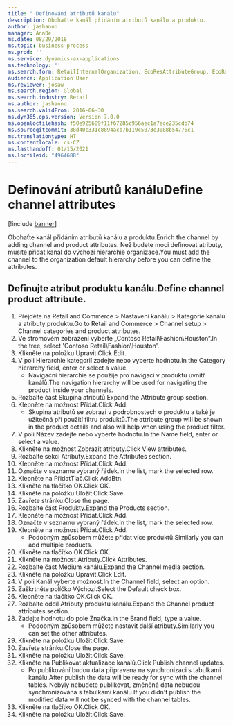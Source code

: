 ```yaml
---
title: " Definování atributů kanálu"
description: Obohaťte kanál přidáním atributů kanálu a produktu.
author: jashanno
manager: AnnBe
ms.date: 08/29/2018
ms.topic: business-process
ms.prod: ''
ms.service: dynamics-ax-applications
ms.technology: ''
ms.search.form: RetailInternalOrganization, EcoResAttributeGroup, EcoResAttributeGroupAttribute, RetailAddChannelItems, RetailCatalogProductAttributeValue, RetailMedia
audience: Application User
ms.reviewer: josaw
ms.search.region: Global
ms.search.industry: Retail
ms.author: jashanno
ms.search.validFrom: 2016-06-30
ms.dyn365.ops.version: Version 7.0.0
ms.openlocfilehash: f50e925689f11f67285c956aec1a7ece235cdb74
ms.sourcegitcommit: 38d40c331c8894acb7b119c5073e3088b54776c1
ms.translationtype: HT
ms.contentlocale: cs-CZ
ms.lasthandoff: 01/15/2021
ms.locfileid: "4964688"
---
```

# <a name="define-channel-attributes"></a><span data-ttu-id="b9ed8-103"> Definování atributů kanálu</span><span class="sxs-lookup"><span data-stu-id="b9ed8-103">Define channel attributes</span></span>

[!include [banner](../includes/banner.md)]

<span data-ttu-id="b9ed8-104">Obohaťte kanál přidáním atributů kanálu a produktu.</span><span class="sxs-lookup"><span data-stu-id="b9ed8-104">Enrich the channel by adding channel and product attributes.</span></span> <span data-ttu-id="b9ed8-105">Než budete moci definovat atributy, musíte přidat kanál do výchozí hierarchie organizace.</span><span class="sxs-lookup"><span data-stu-id="b9ed8-105">You must add the channel to the organization default hierarchy before you can define the attributes.</span></span>


## <a name="define-channel-product-attribute"></a><span data-ttu-id="b9ed8-106">Definujte atribut produktu kanálu.</span><span class="sxs-lookup"><span data-stu-id="b9ed8-106">Define channel product attribute.</span></span>
1. <span data-ttu-id="b9ed8-107">Přejděte na Retail and Commerce > Nastavení kanálu > Kategorie kanálu a atributy produktu.</span><span class="sxs-lookup"><span data-stu-id="b9ed8-107">Go to Retail and Commerce > Channel setup > Channel categories and product attributes.</span></span>
2. <span data-ttu-id="b9ed8-108">Ve stromovém zobrazení vyberte „Contoso Retail\Fashion\Houston“.</span><span class="sxs-lookup"><span data-stu-id="b9ed8-108">In the tree, select 'Contoso Retail\Fashion\Houston'.</span></span>
3. <span data-ttu-id="b9ed8-109">Klikněte na položku Upravit.</span><span class="sxs-lookup"><span data-stu-id="b9ed8-109">Click Edit.</span></span>
4. <span data-ttu-id="b9ed8-110">V poli Hierarchie kategorií zadejte nebo vyberte hodnotu.</span><span class="sxs-lookup"><span data-stu-id="b9ed8-110">In the Category hierarchy field, enter or select a value.</span></span>
    * <span data-ttu-id="b9ed8-111">Navigační hierarchie se použije pro navigaci v produktu uvnitř kanálů.</span><span class="sxs-lookup"><span data-stu-id="b9ed8-111">The navigation hierarchy will be used for navigating the product inside your channels.</span></span>  
5. <span data-ttu-id="b9ed8-112">Rozbalte část Skupina atributů.</span><span class="sxs-lookup"><span data-stu-id="b9ed8-112">Expand the Attribute group section.</span></span>
6. <span data-ttu-id="b9ed8-113">Klepněte na možnost Přidat.</span><span class="sxs-lookup"><span data-stu-id="b9ed8-113">Click Add.</span></span>
    * <span data-ttu-id="b9ed8-114">Skupina atributů se zobrazí v podrobnostech o produktu a také je užitečná při použití filtru produktů.</span><span class="sxs-lookup"><span data-stu-id="b9ed8-114">The attribute group will be shown in the product details and also will help when using the product filter.</span></span>  
7. <span data-ttu-id="b9ed8-115">V poli Název zadejte nebo vyberte hodnotu.</span><span class="sxs-lookup"><span data-stu-id="b9ed8-115">In the Name field, enter or select a value.</span></span>
8. <span data-ttu-id="b9ed8-116">Klikněte na možnost Zobrazit atributy.</span><span class="sxs-lookup"><span data-stu-id="b9ed8-116">Click View attributes.</span></span>
9. <span data-ttu-id="b9ed8-117">Rozbalte sekci Atributy.</span><span class="sxs-lookup"><span data-stu-id="b9ed8-117">Expand the Attributes section.</span></span>
10. <span data-ttu-id="b9ed8-118">Klepněte na možnost Přidat.</span><span class="sxs-lookup"><span data-stu-id="b9ed8-118">Click Add.</span></span>
11. <span data-ttu-id="b9ed8-119">Označte v seznamu vybraný řádek.</span><span class="sxs-lookup"><span data-stu-id="b9ed8-119">In the list, mark the selected row.</span></span>
12. <span data-ttu-id="b9ed8-120">Klepněte na PřidatTlač.</span><span class="sxs-lookup"><span data-stu-id="b9ed8-120">Click AddBtn.</span></span>
13. <span data-ttu-id="b9ed8-121">Klikněte na tlačítko OK.</span><span class="sxs-lookup"><span data-stu-id="b9ed8-121">Click OK.</span></span>
14. <span data-ttu-id="b9ed8-122">Klikněte na položku Uložit.</span><span class="sxs-lookup"><span data-stu-id="b9ed8-122">Click Save.</span></span>
15. <span data-ttu-id="b9ed8-123">Zavřete stránku.</span><span class="sxs-lookup"><span data-stu-id="b9ed8-123">Close the page.</span></span>
16. <span data-ttu-id="b9ed8-124">Rozbalte část Produkty.</span><span class="sxs-lookup"><span data-stu-id="b9ed8-124">Expand the Products section.</span></span>
17. <span data-ttu-id="b9ed8-125">Klepněte na možnost Přidat.</span><span class="sxs-lookup"><span data-stu-id="b9ed8-125">Click Add.</span></span>
18. <span data-ttu-id="b9ed8-126">Označte v seznamu vybraný řádek.</span><span class="sxs-lookup"><span data-stu-id="b9ed8-126">In the list, mark the selected row.</span></span>
19. <span data-ttu-id="b9ed8-127">Klepněte na možnost Přidat.</span><span class="sxs-lookup"><span data-stu-id="b9ed8-127">Click Add.</span></span>
    * <span data-ttu-id="b9ed8-128">Podobným způsobem můžete přidat více produktů.</span><span class="sxs-lookup"><span data-stu-id="b9ed8-128">Similarly you can add multiple products.</span></span>  
20. <span data-ttu-id="b9ed8-129">Klikněte na tlačítko OK.</span><span class="sxs-lookup"><span data-stu-id="b9ed8-129">Click OK.</span></span>
21. <span data-ttu-id="b9ed8-130">Klikněte na možnost Atributy.</span><span class="sxs-lookup"><span data-stu-id="b9ed8-130">Click Attributes.</span></span>
22. <span data-ttu-id="b9ed8-131">Rozbalte část Médium kanálu.</span><span class="sxs-lookup"><span data-stu-id="b9ed8-131">Expand the Channel media section.</span></span>
23. <span data-ttu-id="b9ed8-132">Klikněte na položku Upravit.</span><span class="sxs-lookup"><span data-stu-id="b9ed8-132">Click Edit.</span></span>
24. <span data-ttu-id="b9ed8-133">V poli Kanál vyberte možnost.</span><span class="sxs-lookup"><span data-stu-id="b9ed8-133">In the Channel field, select an option.</span></span>
25. <span data-ttu-id="b9ed8-134">Zaškrtněte políčko Výchozí.</span><span class="sxs-lookup"><span data-stu-id="b9ed8-134">Select the Default check box.</span></span>
26. <span data-ttu-id="b9ed8-135">Klepněte na tlačítko OK.</span><span class="sxs-lookup"><span data-stu-id="b9ed8-135">Click OK.</span></span>
27. <span data-ttu-id="b9ed8-136">Rozbalte oddíl Atributy produktu kanálu.</span><span class="sxs-lookup"><span data-stu-id="b9ed8-136">Expand the Channel product attributes section.</span></span>
28. <span data-ttu-id="b9ed8-137">Zadejte hodnotu do pole Značka.</span><span class="sxs-lookup"><span data-stu-id="b9ed8-137">In the Brand field, type a value.</span></span>
    * <span data-ttu-id="b9ed8-138">Podobným způsobem můžete nastavit další atributy.</span><span class="sxs-lookup"><span data-stu-id="b9ed8-138">Similarly you can set the other attributes.</span></span>  
29. <span data-ttu-id="b9ed8-139">Klikněte na položku Uložit.</span><span class="sxs-lookup"><span data-stu-id="b9ed8-139">Click Save.</span></span>
30. <span data-ttu-id="b9ed8-140">Zavřete stránku.</span><span class="sxs-lookup"><span data-stu-id="b9ed8-140">Close the page.</span></span>
31. <span data-ttu-id="b9ed8-141">Klikněte na položku Uložit.</span><span class="sxs-lookup"><span data-stu-id="b9ed8-141">Click Save.</span></span>
32. <span data-ttu-id="b9ed8-142">Klikněte na Publikovat aktualizace kanálů.</span><span class="sxs-lookup"><span data-stu-id="b9ed8-142">Click Publish channel updates.</span></span>
    * <span data-ttu-id="b9ed8-143">Po publikování budou data připravena na synchronizaci s tabulkami kanálu.</span><span class="sxs-lookup"><span data-stu-id="b9ed8-143">After publish the data will be ready for sync with the channel tables.</span></span> <span data-ttu-id="b9ed8-144">Nebyly nebudete publikovat, změněná data nebudou synchronizována s tabulkami kanálu.</span><span class="sxs-lookup"><span data-stu-id="b9ed8-144">If you didn't publish the modified data will not be synced with the channel tables.</span></span>  
33. <span data-ttu-id="b9ed8-145">Klikněte na tlačítko OK.</span><span class="sxs-lookup"><span data-stu-id="b9ed8-145">Click OK.</span></span>
34. <span data-ttu-id="b9ed8-146">Klikněte na položku Uložit.</span><span class="sxs-lookup"><span data-stu-id="b9ed8-146">Click Save.</span></span>

